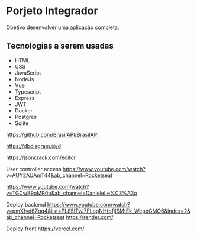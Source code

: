 # Porjeto Integrador

Obetivo desenvolver uma aplicação completa.

## Tecnologias a serem usadas

- HTML
- CSS
- JavaScript
- NodeJs
- Vue
- Typescript
- Express
- JWT
- Docker
- Postgres
- Sqlite

https://github.com/BrasilAPI/BrasilAPI

https://dbdiagram.io/d

https://jsoncrack.com/editor

User controller access
https://www.youtube.com/watch?v=AUY2AUAmT44&ab_channel=Rocketseat

https://www.youtube.com/watch?v=TGCwB9oMR0o&ab_channel=DanieleLe%C3%A3o





Deploy backend
https://www.youtube.com/watch?v=pmXfvd6Zqg4&list=PL85ITvJ7FLogNHtbfjISMtEk_WepbGMO6&index=2&ab_channel=Rocketseat
https://render.com/

Deploy front
https://vercel.com/

